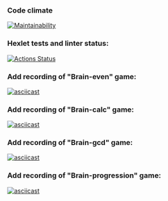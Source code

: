 ### Code climate
[![Maintainability](https://api.codeclimate.com/v1/badges/7ed748b432399fc7a473/maintainability)](https://codeclimate.com/github/RomashNat/frontend-project-44/maintainability)
### Hexlet tests and linter status:
[![Actions Status](https://github.com/RomashNat/frontend-project-44/actions/workflows/hexlet-check.yml/badge.svg)](https://github.com/RomashNat/frontend-project-44/actions)
### Add recording of "Brain-even" game:
[![asciicast](https://asciinema.org/a/WC62Q5s9PhOyBXqvRJ7YmpNjw.svg)](https://asciinema.org/a/WC62Q5s9PhOyBXqvRJ7YmpNjw)
### Add recording of "Brain-calc" game:
[![asciicast](https://asciinema.org/a/aOn3wTEXBOaFr67HTTfC7AOdV.svg)](https://asciinema.org/a/aOn3wTEXBOaFr67HTTfC7AOdV)
### Add recording of "Brain-gcd" game:
[![asciicast](https://asciinema.org/a/yv3zc0g6aY8PbS3eL30PEwI0p.svg)](https://asciinema.org/a/yv3zc0g6aY8PbS3eL30PEwI0p)
### Add recording of "Brain-progression" game:
[![asciicast](https://asciinema.org/a/nP4uLacgcR5YIhH7BAR7BeOna.svg)](https://asciinema.org/a/nP4uLacgcR5YIhH7BAR7BeOna)
